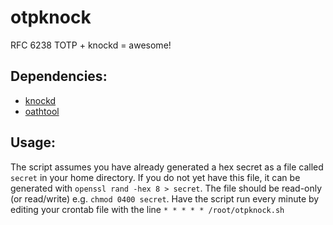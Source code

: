 # otpknock
RFC 6238 TOTP + knockd = awesome!

## Dependencies:

* [knockd](https://github.com/jvinet/knock)
* [oathtool](http://download.savannah.gnu.org/releases/oath-toolkit)

## Usage:

The script assumes you have already generated a hex secret as a file called `secret` in your home directory. If you do not yet have this file, it can be generated with `openssl rand -hex 8 > secret`. The file should be read-only (or read/write) e.g. `chmod 0400 secret`. Have the script run every minute by editing your crontab file with the line `* * * * * /root/otpknock.sh`
